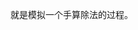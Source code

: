 <!-- date and tags in the next two lines
2017-04-14 23:02:06 +0800
numbers, calculation, large nubmers
-->

就是模拟一个手算除法的过程。
